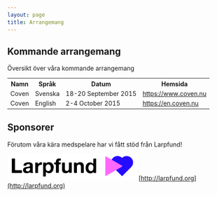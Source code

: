 ```yaml
---
layout: page
title: Arrangemang
---
```


## Kommande arrangemang
Översikt över våra kommande arrangemang

<table>
<tbody>
<tr>
<th>Namn</th>
<th>Språk</th>
<th>Datum</th>
<th>Hemsida</th>
</tr>
<tr>
<td>Coven</td>
<td>Svenska</td>
<td>18-20 September 2015</td>
<td><a href="https://www.coven.nu">https://www.coven.nu</a></td>
</tr>
<tr>
<td>Coven</td>
<td>English</td>
<td>2-4 October 2015</td>
<td><a href="https://en.coven.nu">https://en.coven.nu</a></td>
</tr>
</tbody>
</table>

## Sponsorer
Förutom våra kära medspelare har vi fått stöd från Larpfund!

![Larpfund](/public/images/larpfundlogo.png)
[http://larpfund.org](http://larpfund.org)
